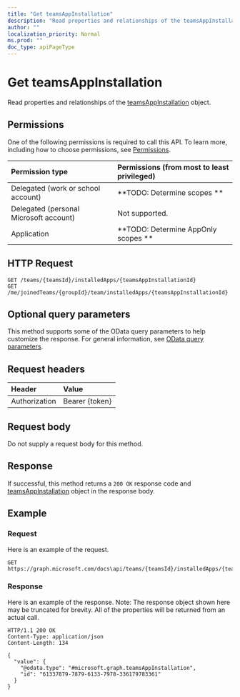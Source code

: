```yaml
---
title: "Get teamsAppInstallation"
description: "Read properties and relationships of the teamsAppInstallation object."
author: ""
localization_priority: Normal
ms.prod: ""
doc_type: apiPageType
---
```


# Get teamsAppInstallation

Read properties and relationships of the [teamsAppInstallation](../resources/teamsappinstallation.md) object.

## Permissions
One of the following permissions is required to call this API. To learn more, including how to choose permissions, see [Permissions](/concepts/permissions-reference.md).

|Permission type|Permissions (from most to least privileged)|
|:---|:---|
|Delegated (work or school account)|**TODO: Determine scopes **|
|Delegated (personal Microsoft account)|Not supported.|
|Application|**TODO: Determine AppOnly scopes **|

## HTTP Request
<!-- {
  "blockType": "ignored"
}
-->
``` http
GET /teams/{teamsId}/installedApps/{teamsAppInstallationId}
GET /me/joinedTeams/{groupId}/team/installedApps/{teamsAppInstallationId}
```

## Optional query parameters
This method supports some of the OData query parameters to help customize the response. For general information, see [OData query parameters](/graph/query-parameters).

## Request headers
|Header|Value|
|:---|:---|
|Authorization|Bearer {token}|

## Request body
Do not supply a request body for this method.

## Response
If successful, this method returns a `200 OK` response code and [teamsAppInstallation](../resources/teamsappinstallation.md) object in the response body.

## Example

### Request
Here is an example of the request.
<!-- {
  "blockType": "request",
  "name": "get_teamsappinstallation"
}
-->
``` http
GET https://graph.microsoft.com/docs\api/teams/{teamsId}/installedApps/{teamsAppInstallationId}
```

### Response
Here is an example of the response. Note: The response object shown here may be truncated for brevity. All of the properties will be returned from an actual call.
<!-- {
  "blockType": "response",
  "truncated": true,
  "@odata.type": "microsoft.graph.teamsAppInstallation"
}
-->
``` http
HTTP/1.1 200 OK
Content-Type: application/json
Content-Length: 134

{
  "value": {
    "@odata.type": "#microsoft.graph.teamsAppInstallation",
    "id": "61337879-7879-6133-7978-336179783361"
  }
}
```

